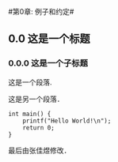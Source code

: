 #第0章: 例子和约定#
## 0.0 这是一个标题 ##
### 0.0.0 这是一个子标题 ###
这是一个段落.

这是另一个段落．

	int main() {
		printf("Hello World!\n");
		return 0;
	}

最后由张佳煜修改．




